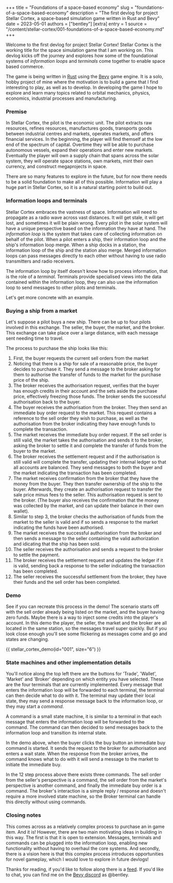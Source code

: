+++
title = "Foundations of a space-based economy"
slug = "foundations-of-a-space-based-economy"
description = "The first devlog for project Stellar Cortex, a space-based simulation game written in Rust and Bevy"
date = 2023-05-01
authors = ["bentley"]
[extra]
entry = 1
source = "/content/stellar-cortex/001-foundations-of-a-space-based-economy.md"
+++

Welcome to the first devlog for project Stellar Cortex! Stellar Cortex is the working title for the space simulation game that I am working on. This devlog kicks off the journey and explores how some of the foundational systems of *information loops* and *terminals* come together to enable space based commerce.

The game is being written in [Rust](https://www.rust-lang.org/) using the [Bevy](https://bevyengine.org/) game engine. It is a solo, hobby project of mine where the motivation is to build a game that I find interesting to play, as well as to develop. In developing the game I hope to explore and learn many topics related to orbital mechanics, physics, economics, industrial processes and manufacturing.

<!-- more -->

### Premise

In Stellar Cortex, the pilot is the economic unit. The pilot extracts raw resources, refines resources, manufactures goods, transports goods between industrial centres and markets, operates markets, and offers financial services. In the beginning, the player will find themself at the low end of the spectrum of capital. Overtime they will be able to purchase autonomous vessels, expand their operations and enter new markets. Eventually the player will own a supply chain that spans across the solar system, they will operate space stations, own markets, mint their own currency, and construct megaprojects in space.

There are so many features to explore in the future, but for now there needs to be a solid foundation to make all of this possible. Information will play a huge part in Stellar Cortex, so it is a natural starting point to build out.

### Information loops and terminals

Stellar Cortex embraces the vastness of space. Information will need to propagate as a radio wave across vast distances. It will get stale, it will get lost, and sometimes it will be plain wrong. Every pilot in the solar system will have a unique perspective based on the information they have at hand. The *information loop* is the system that takes care of collecting information on behalf of the pilot. When a pilot enters a ship, their information loop and the ship's information loop merge. When a ship docks in a station, the information loop of the ship and the station also merge. Merged information loops can pass messages directly to each other without having to use radio transmitters and radio receivers.

The information loop by itself doesn't know how to process information, that is the role of a *terminal*. Terminals provide specialised views into the data contained within the information loop, they can also use the information loop to send messages to other pilots and terminals.

Let's get more concrete with an example.

### Buying a ship from a market

Let's suppose a pilot buys a new ship. There can be up to four pilots involved in this exchange. The seller, the buyer, the market, and the broker. This exchange can take place over a large distance, with each message sent needing time to travel.

The process to purchase the ship looks like this:

1. First, the buyer requests the current sell orders from the market
2. Noticing that there is a ship for sale of a reasonable price, the buyer decides to purchase it. They send a message to the broker asking for them to authorise the transfer of funds to the market for the purchase price of the ship.
3. The broker receives the authorisation request, verifies that the buyer has enough credits in their account and the sets aside the purchase price, effectively freezing those funds. The broker sends the successful authorisation back to the buyer.
4. The buyer receives the authorisation from the broker. They then send an immediate buy order request to the market. This request contains a reference to the sell order they wish to purchase, as well as the authorisation from the broker indicating they have enough funds to complete the transaction.
5. The market receives the immediate buy order request. If the sell order is still valid, the market takes the authorisation and sends it to the broker, asking the broker to settle it and complete the transfer of funds from the buyer to the market.
6. The broker receives the settlement request and if the authorisation is still valid will complete the transfer, updating their internal ledger so that all accounts are balanced. They send messages to both the buyer and the market indicating the transaction has been completed.
7. The market receives confirmation from the broker that they have the money from the buyer. They then transfer ownership of the ship to the buyer. Afterwards, they create an authorisation request to transfer the sale price minus fees to the seller. This authorisation request is sent to the broker. (The buyer also receives the confirmation that the money was collected by the market, and can update their balance in their own wallet).
8. Similar to step 3, the broker checks the authorisation of funds from the market to the seller is valid and if so sends a response to the market indicating the funds have been authorised.
9. The market receives the successful authorisation from the broker and then sends a message to the seller containing the valid authorization and idicating that the ship has been sold.
10. The seller receives the authorisation and sends a request to the broker to settle the payment.
11. The broker receives the settlement request and updates the ledger if it is valid, sending back a response to the seller indicating the transaction has been completed.
12. The seller receives the successful settlement from the broker, they have their funds and the sell order has been completed.

### Demo

See if you can recreate this process in the demo! The scenario starts off with the sell order already being listed on the market, and the buyer having zero funds. Maybe there is a way to inject some credits into the player's account. In this demo the player, the seller, the market and the broker are all located in the same station, so the messages travel super quickly. But if you look close enough you'll see some flickering as messages come and go and states are changing.

{{ stellar_cortex_demo(id="001", size="6") }}

### State machines and other implementation details

You'll notice along the top left there are the buttons for 'Trade', 'Wallet', 'Market' and 'Broker' depending on which entity you have selected. These are the four terminals that are currently implemented. Every message that enters the information loop will be forwarded to each terminal, the terminal can then decide what to do with it. The terminal may update their local state, they may send a response message back to the information loop, or they may start a *command*.

A command is a small state machine, it is similar to a terminal in that each message that enters the information loop will be forwarded to the command. The command can then decided to send messages back to the information loop and transition its internal state.

In the demo above, when the buyer clicks the buy button an immediate buy command is started. It sends the request to the broker for authorisation and enters a wait state. When the response from the broker arrives, the command knows what to do with it will send a message to the market to initiate the immediate buy.

In the 12 step process above there exists three commands. The sell order from the seller's perspective is a command, the sell order from the market's perspective is another command, and finally the immediate buy order is a command. The broker's interaction is a simple reply / response and doesn't require a more involved state machine, so the Broker terminal can handle this directly without using commands.

### Closing notes

This comes across as a relatively complex process to purchase an in game item. And it is! However, there are two main motivating ideas in building in this way. The first is that it is open to extension. Messages, terminals and commands can be plugged into the information loop, enabling new functionality without having to overhaul the core systems. And secondly, there is a vision here is that this complex process introduces opportunities for novel gameplay, which I would love to explore in future devlogs!

Thanks for reading, if you'd like to follow along there is a [feed](https://bentley.codes/atom.xml). If you'd like to chat, you can find me on the [Bevy discord](https://discord.gg/bevy) as @bentley.

